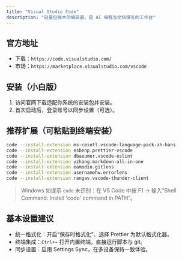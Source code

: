 ```yaml
---
title: "Visual Studio Code"
description: "轻量但强大的编辑器，是 AI 编程与文档撰写的工作台"
---
```


## 官方地址

- 下载：`https://code.visualstudio.com/`
- 市场：`https://marketplace.visualstudio.com/vscode`

## 安装（小白版）

1. 访问官网下载适配你系统的安装包并安装。
2. 首次启动后，登录账号以同步设置（可选）。

## 推荐扩展（可粘贴到终端安装）

```bash
code --install-extension ms-ceintl.vscode-language-pack-zh-hans
code --install-extension esbenp.prettier-vscode
code --install-extension dbaeumer.vscode-eslint
code --install-extension yzhang.markdown-all-in-one
code --install-extension eamodio.gitlens
code --install-extension usernamehw.errorlens
code --install-extension rangav.vscode-thunder-client
```

> Windows 如提示 `code` 未识别：在 VS Code 中按 F1 → 输入“Shell Command: Install 'code' command in PATH”。

## 基本设置建议

- 统一格式化：开启“保存时格式化”、选择 Prettier 为默认格式化器。
- 终端集成：`Ctrl+~` 打开内置终端，直接运行脚本与 git。
- 同步设置：启用 Settings Sync，在多设备保持一致体验。
